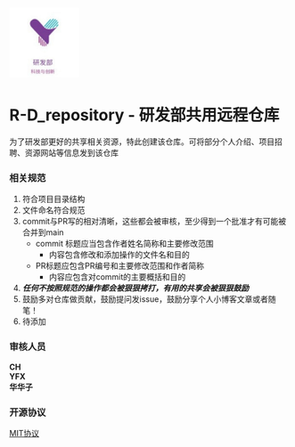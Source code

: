 # <img src="./picture/readme/项目组图像.jpg" alt="项目组图像" width="125" height="125">

# R-D_repository - 研发部共用远程仓库  
为了研发部更好的共享相关资源，特此创建该仓库。可将部分个人介绍、项目招聘、资源网站等信息发到该仓库
### 相关规范
1. 符合项目目录结构
2. 文件命名符合规范
3. commit与PR写的相对清晰，这些都会被审核，至少得到一个批准才有可能被合并到main
    * commit 标题应当包含作者姓名简称和主要修改范围
      * 内容包含修改和添加操作的文件名和目的
    * PR标题应包含PR编号和主要修改范围和作者简称
      * 内容应包含对commit的主要概括和目的
4. ***任何不按照规范的操作都会被狠狠拷打，有用的共享会被狠狠鼓励***
5. 鼓励多对仓库做贡献，鼓励提问发issue，鼓励分享个人小博客文章或者随笔！
6. 待添加
### 审核人员  
**CH**  
**YFX**  
**华华子**  
### 开源协议  
[MIT协议](https://sunyctf.github.io/ChineseREADME/LICENSE)
